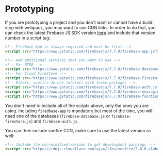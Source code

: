 # Prototyping

If you are prototyping a project and you don't want or cannot have a build step with webpack, you may want to use CDN links. In order to do that, you can check the latest Firebase JS SDK version [here](https://firebase.google.com/support/releases) and include that version number in a script tag:

```html
<!-- Firebase App is always required and must be first -->
<script src="https://www.gstatic.com/firebasejs/7.7.0/firebase-app.js"></script>

<!-- Add additional services that you want to use -->
<!-- For RTDB -->
<script src="https://www.gstatic.com/firebasejs/7.7.0/firebase-database.js"></script>
<!-- For Cloud Firestore -->
<script src="https://www.gstatic.com/firebasejs/7.7.0/firebase-firestore.js"></script>
<!-- Others, vuefire do not interact with these packages -->
<script src="https://www.gstatic.com/firebasejs/7.7.0/firebase-auth.js"></script>
<script src="https://www.gstatic.com/firebasejs/7.7.0/firebase-messaging.js"></script>
<script src="https://www.gstatic.com/firebasejs/7.7.0/firebase-functions.js"></script>
```

You don't need to include all of the scripts above, only the ones you are using. Including `firedbase-app` is mandatory but most of the time, you will need one of the databases (`firebase-database.js` or `firebase-firestore.js`) and `firebase-auth.js`.

You can then include vuefire CDN, make sure to use the latest version as well:

```html
<!-- Include the non-minified version to get development warnings -->
<script src="https://cdnjs.cloudflare.com/ajax/libs/vuefire/2.0.0-alpha.20/vuefire.js"></script>
```

